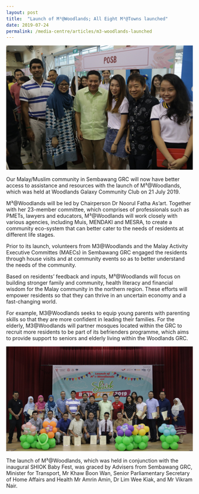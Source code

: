 ```yaml
---
layout: post
title:  "Launch of M³@Woodlands; All Eight M³@Towns launched"
date: 2019-07-24
permalink: /media-centre/articles/m3-woodlands-launched
---
```


![M³ Woodlands Launched](/images/articles/woodlands-1.jpg)

Our Malay/Muslim community in Sembawang GRC will now have better access to assistance and resources with the launch of M³@Woodlands, which was held at Woodlands Galaxy Community Club on 21 July 2019.

M³@Woodlands will be led by Chairperson Dr Noorul Fatha As’art. Together with her 23-member committee, which comprises of professionals such as PMETs, lawyers and educators, M³@Woodlands will work closely with various agencies, including Muis, MENDAKI and MESRA, to create a community eco-system that can better cater to the needs of residents at different life stages.

Prior to its launch, volunteers from M3@Woodlands and the Malay Activity Executive Committes (MAECs) in Sembawang GRC engaged the residents through house visits and at community events so as to better understand the needs of the community. 

Based on residents’ feedback and inputs, M³@Woodlands will focus on building stronger family and community, health literacy and financial wisdom for the Malay community in the northern region.  These efforts will empower residents so that they can thrive in an uncertain economy and a fast-changing world.

For example, M3@Woodlands seeks to equip young parents with parenting skills so that they are more confident in leading their families.  For the elderly, M3@Woodlands will partner mosques located within the GRC to recruit more residents to be part of its befrienders programme, which aims to provide support to seniors and elderly living within the Woodlands GRC. 

![M³ Woodlands Launched](/images/articles/woodlands-2.jpg)

The launch of M³@Woodlands, which was held in conjunction with the inaugural SHIOK Baby Fest, was graced by Advisers from Sembawang GRC, Minister for Transport, Mr Khaw Boon Wan, Senior Parliamentary Secretary of Home Affairs and Health Mr Amrin Amin, Dr Lim Wee Kiak, and Mr Vikram Nair.
